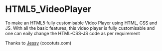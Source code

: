 # HTML5_VideoPlayer
To make an HTML5 fully customisable Video Player using HTML, CSS and JS.
 With all the basic features, this video player is fully customisable and one can eaily change the HTML-CSS-JS code as per requirement 

Thanks to [Jessy](http://www.cocotuts.com/create-an-html5-video-player-scratch) (cocotuts.com)

